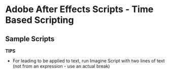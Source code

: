 <!--
Title : 20220512_time_based_expressions
- Created : 2022-05-12 8:40
- Updated :
- Author : James Rivers
- Written against (version):
- Sources :
- Author Notes :
- Tags : [!versio_graphics_moc](../../!versio_graphics_moc.md)
-->

# Adobe After Effects Scripts - Time Based Scripting

## Sample Scripts
**TIPS**
- For leading to be applied to text, run Imagine Script with two lines of text (not from an expression - use an actual break)
